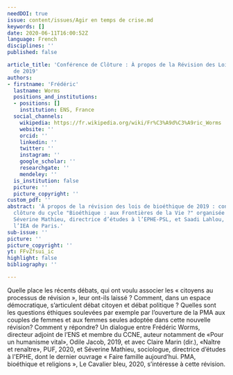 ```yaml
---
needDOI: true
issue: content/issues/Agir en temps de crise.md
keywords: []
date: 2020-06-11T16:00:52Z
language: French
disciplines: ''
published: false

article_title: 'Conférence de Clôture : À propos de la Révision des Lois de Bioéthique
  de 2019'
authors:
- firstname: 'Frédéric'
  lastname: Worms
  positions_and_institutions:
  - positions: []
    institution: ENS, France
  social_channels:
    wikipedia: https://fr.wikipedia.org/wiki/Fr%C3%A9d%C3%A9ric_Worms
    website: ''
    orcid: ''
    linkedin: ''
    twitter: ''
    instagram: ''
    google_scholar: ''
    researchgate: ''
    mendeley: ''
  is_institution: false
  picture: ''
  picture_copyright: ''
custom_pdf: ''
abstract: 'À propos de la révision des lois de bioéthique de 2019 : conférence de
  clôture du cycle "Bioéthique : aux Frontières de la Vie ?" organisée et animée par
  Séverine Mathieu, directrice d’études à l’EPHE-PSL, et Saadi Lahlou, directeur de
  l’IEA de Paris.'
sub-issue: ''
picture: ''
picture_copyright: ''
yt: FFvZfsui_ic
highlight: false
bibliography: ''

---
```

Quelle place les récents débats, qui ont voulu associer les « citoyens au processus de révision », leur ont-ils laissé ? Comment, dans un espace démocratique, s’articulent débat citoyen et débat politique ? Quelles sont les questions éthiques soulevées par exemple par l’ouverture de la PMA aux couples de femmes et aux femmes seules adoptée dans cette nouvelle révision? Comment y répondre? Un dialogue entre Frédéric Worms, directeur adjoint de l’ENS et membre du CCNE, auteur notamment de «Pour un humanisme vital», Odile Jacob, 2019, et avec Claire Marin (dir.), «Naître et renaître», PUF, 2020, et Séverine Mathieu, sociologue, directrice d’études à l'EPHE, dont le dernier ouvrage « Faire famille aujourd’hui. PMA, bioéthique et religions », Le Cavalier bleu, 2020, s’intéresse à cette révision.

<Youtube yt="FFvZfsui_ic" caption ="Conférence de clôture. À propos de la révision des lois de bioéthique de 2019"></Youtube>